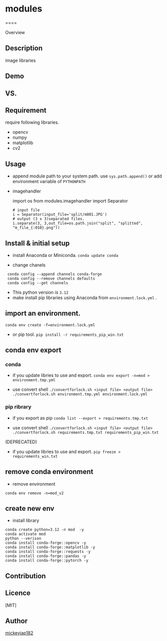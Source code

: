 # modules
====

Overview

## Description
image libraries

## Demo

## VS.

## Requirement
require following libraries.
- opencv
- numpy
- matplotlib
- cv2

## Usage

- append module path to your system path.
 use `sys.path.append()` or
 add environment variable of `PYTHONPATH`

- imagehandler

    import os
    from modules.imagehandler import Separator
    ```
    # input file
    i = Separator(input_file='split/m001.JPG')
    # output (3 x 3)separated files.
    i.separate(3, 3,out_file=os.path.join("split", "splitted", "m_file_{:010}.png"))
    ```

## Install & initial setup
- install Anaconda or Miniconda.
`conda update conda`

- change chanels
```
 conda config --append channels conda-forge 
 conda config --remove channels defaults
 conda config --get channels
```
- This python version is `3.12` 
- make install pip libraries using Anaconda from `environment.lock.yml` .

## import an environment.
`conda env create -f=environment.lock.yml`

- or pip tool.
`pip install -r requirements_pip_win.txt`

## conda env export
### conda
- if you update libries to use and export.
`conda env export -n=mod > environment.tmp.yml`

- use convert shell
`./convertforlock.sh <input file> <output file>`
`./convertforlock.sh environment.tmp.yml environment.lock.yml`

### pip ribrary
- if you export as pip
`conda list --export > requirements.tmp.txt`

- use convert shell
`./convertforlock.sh <input file> <output file>`
`./convertforlock.sh requirements.tmp.txt requirements_pip_win.txt`

(DEPRECATED)
- if you update libries to use and export.
`pip freeze > requirements_win.txt`

## remove conda environment
- remove environment
```
conda env remove -n=mod_v2
```
## create new env 
- install library
```
conda create python=3.12 -n mod  -y
conda activate mod
python --verison
conda install conda-forge::opencv -y
conda install conda-forge::matplotlib -y
conda install conda-forge::requests -y
conda install conda-forge::pandas -y
conda install conda-forge::pytorch -y

``` 

## Contribution

## Licence

[MIT]

## Author

[mickeyjap182](https://github.com/mickeyjap182)

